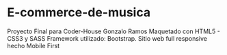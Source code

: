 # E-commerce-de-musica
Proyecto Final para Coder-House Gonzalo Ramos
Maquetado con HTML5 - CSS3 y SASS
Framework utilizado: Bootstrap.
Sitio web full responsive hecho Mobile First
